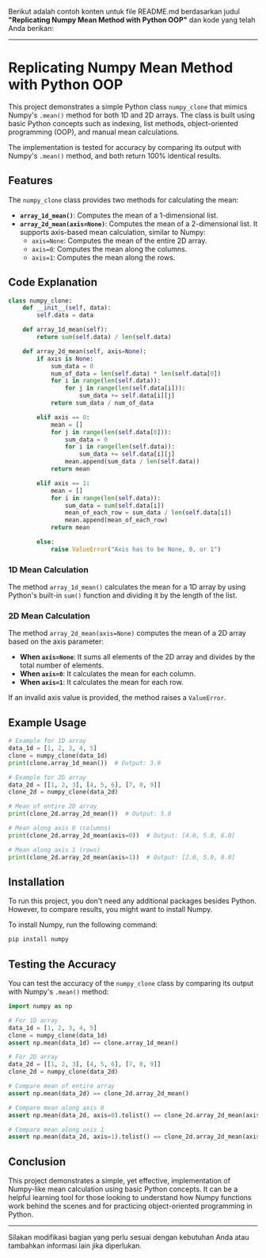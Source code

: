 Berikut adalah contoh konten untuk file README.md berdasarkan judul **"Replicating Numpy Mean Method with Python OOP"** dan kode yang telah Anda berikan:

---

# Replicating Numpy Mean Method with Python OOP

This project demonstrates a simple Python class `numpy_clone` that mimics Numpy's `.mean()` method for both 1D and 2D arrays. The class is built using basic Python concepts such as indexing, list methods, object-oriented programming (OOP), and manual mean calculations. 

The implementation is tested for accuracy by comparing its output with Numpy's `.mean()` method, and both return 100% identical results.

## Features
The `numpy_clone` class provides two methods for calculating the mean:
- **`array_1d_mean()`**: Computes the mean of a 1-dimensional list.
- **`array_2d_mean(axis=None)`**: Computes the mean of a 2-dimensional list. It supports axis-based mean calculation, similar to Numpy:
  - `axis=None`: Computes the mean of the entire 2D array.
  - `axis=0`: Computes the mean along the columns.
  - `axis=1`: Computes the mean along the rows.

## Code Explanation

```python
class numpy_clone:
    def __init__(self, data):
        self.data = data

    def array_1d_mean(self):
        return sum(self.data) / len(self.data)

    def array_2d_mean(self, axis=None):
        if axis is None:
            sum_data = 0
            num_of_data = len(self.data) * len(self.data[0])
            for i in range(len(self.data)):
                for j in range(len(self.data[i])):
                    sum_data += self.data[i][j]
            return sum_data / num_of_data

        elif axis == 0:
            mean = []
            for j in range(len(self.data[0])):
                sum_data = 0
                for i in range(len(self.data)):
                    sum_data += self.data[i][j]
                mean.append(sum_data / len(self.data))
            return mean

        elif axis == 1:
            mean = []
            for i in range(len(self.data)):
                sum_data = sum(self.data[i])
                mean_of_each_row = sum_data / len(self.data[i])
                mean.append(mean_of_each_row)
            return mean

        else:
            raise ValueError("Axis has to be None, 0, or 1")
```

### 1D Mean Calculation
The method `array_1d_mean()` calculates the mean for a 1D array by using Python's built-in `sum()` function and dividing it by the length of the list.

### 2D Mean Calculation
The method `array_2d_mean(axis=None)` computes the mean of a 2D array based on the axis parameter:
- **When `axis=None`**: It sums all elements of the 2D array and divides by the total number of elements.
- **When `axis=0`**: It calculates the mean for each column.
- **When `axis=1`**: It calculates the mean for each row.

If an invalid axis value is provided, the method raises a `ValueError`.

## Example Usage

```python
# Example for 1D array
data_1d = [1, 2, 3, 4, 5]
clone = numpy_clone(data_1d)
print(clone.array_1d_mean())  # Output: 3.0

# Example for 2D array
data_2d = [[1, 2, 3], [4, 5, 6], [7, 8, 9]]
clone_2d = numpy_clone(data_2d)

# Mean of entire 2D array
print(clone_2d.array_2d_mean())  # Output: 5.0

# Mean along axis 0 (columns)
print(clone_2d.array_2d_mean(axis=0))  # Output: [4.0, 5.0, 6.0]

# Mean along axis 1 (rows)
print(clone_2d.array_2d_mean(axis=1))  # Output: [2.0, 5.0, 8.0]
```

## Installation

To run this project, you don't need any additional packages besides Python. However, to compare results, you might want to install Numpy.

To install Numpy, run the following command:

```bash
pip install numpy
```

## Testing the Accuracy

You can test the accuracy of the `numpy_clone` class by comparing its output with Numpy's `.mean()` method:

```python
import numpy as np

# For 1D array
data_1d = [1, 2, 3, 4, 5]
clone = numpy_clone(data_1d)
assert np.mean(data_1d) == clone.array_1d_mean()

# For 2D array
data_2d = [[1, 2, 3], [4, 5, 6], [7, 8, 9]]
clone_2d = numpy_clone(data_2d)

# Compare mean of entire array
assert np.mean(data_2d) == clone_2d.array_2d_mean()

# Compare mean along axis 0
assert np.mean(data_2d, axis=0).tolist() == clone_2d.array_2d_mean(axis=0)

# Compare mean along axis 1
assert np.mean(data_2d, axis=1).tolist() == clone_2d.array_2d_mean(axis=1)
```

## Conclusion

This project demonstrates a simple, yet effective, implementation of Numpy-like mean calculation using basic Python concepts. It can be a helpful learning tool for those looking to understand how Numpy functions work behind the scenes and for practicing object-oriented programming in Python.

--- 

Silakan modifikasi bagian yang perlu sesuai dengan kebutuhan Anda atau tambahkan informasi lain jika diperlukan.
